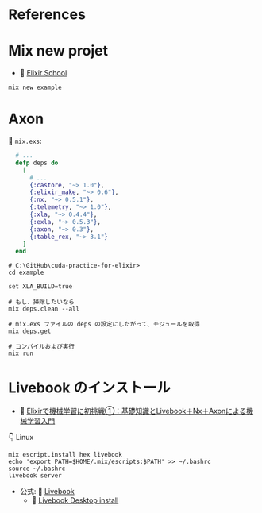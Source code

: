 # References

# Mix new projet

* 📖 [Elixir School](https://elixirschool.com/ja/lessons/basics/mix/)

```shell
mix new example
```

# Axon

📝 `mix.exs`:  

```elixir
  # ...
  defp deps do
    [
      # ...
      {:castore, "~> 1.0"},
      {:elixir_make, "~> 0.6"},
      {:nx, "~> 0.5.1"},
      {:telemetry, "~> 1.0"},
      {:xla, "~> 0.4.4"},
      {:exla, "~> 0.5.3"},
      {:axon, "~> 0.3"},
      {:table_rex, "~> 3.1"}
    ]
  end
```

```shell
# C:\GitHub\cuda-practice-for-elixir>
cd example

set XLA_BUILD=true

# もし、掃除したいなら
mix deps.clean --all

# mix.exs ファイルの deps の設定にしたがって、モジュールを取得
mix deps.get

# コンパイルおよび実行
mix run
```

# Livebook のインストール

* 📖 [Elixirで機械学習に初挑戦①：基礎知識とLivebook＋Nx＋Axonによる機械学習入門](https://qiita.com/piacerex/items/0871b54b41128d426da5)

👇 Linux  

```shell
mix escript.install hex livebook
echo 'export PATH=$HOME/.mix/escripts:$PATH' >> ~/.bashrc
source ~/.bashrc
livebook server
```

* 公式: 📖 [Livebook](https://livebook.dev/)
    * 📖 [Livebook Desktop install](https://livebook.dev/#install)
